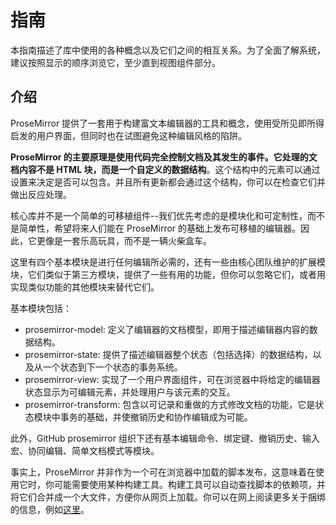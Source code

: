 # 指南

本指南描述了库中使用的各种概念以及它们之间的相互关系。为了全面了解系统，建议按照显示的顺序浏览它，至少直到视图组件部分。

## 介绍

ProseMirror 提供了一套用于构建富文本编辑器的工具和概念，使用受所见即所得启发的用户界面，但同时也在试图避免这种编辑风格的陷阱。

**ProseMirror 的主要原理是使用代码完全控制文档及其发生的事件。它处理的文档内容不是 HTML 块，而是一个自定义的数据结构**。这个结构中的元素可以通过设置来决定是否可以包含。并且所有更新都会通过这个结构，你可以在检查它们并做出反应处理。

核心库并不是一个简单的可移植组件--我们优先考虑的是模块化和可定制性，而不是简单性，希望将来人们能在 ProseMirror 的基础上发布可移植的编辑器。因此，它更像是一套乐高玩具，而不是一辆火柴盒车。

这里有四个基本模块是进行任何编辑所必需的，还有一些由核心团队维护的扩展模块，它们类似于第三方模块，提供了一些有用的功能，但你可以忽略它们，或者用实现类似功能的其他模块来替代它们。

基本模块包括：

- prosemirror-model: 定义了编辑器的文档模型，即用于描述编辑器内容的数据结构。
- prosemirror-state: 提供了描述编辑器整个状态（包括选择）的数据结构，以及从一个状态到下一个状态的事务系统。
- prosemirror-view: 实现了一个用户界面组件，可在浏览器中将给定的编辑器状态显示为可编辑元素，并处理用户与该元素的交互。
- prosemirror-transform: 包含以可记录和重做的方式修改文档的功能，它是状态模块中事务的基础，并使撤销历史和协作编辑成为可能。

此外，GitHub prosemirror 组织下还有基本编辑命令、绑定键、撤销历史、输入宏、协同编辑、简单文档模式等模块。

事实上，ProseMirror 并非作为一个可在浏览器中加载的脚本发布，这意味着在使用它时，你可能需要使用某种构建工具。构建工具可以自动查找脚本的依赖项，并将它们合并成一个大文件，方便你从网页上加载。你可以在网上阅读更多关于捆绑的信息，例如[这里](https://www.freecodecamp.org/news/javascript-modules-part-2-module-bundling-5020383cf306)。
